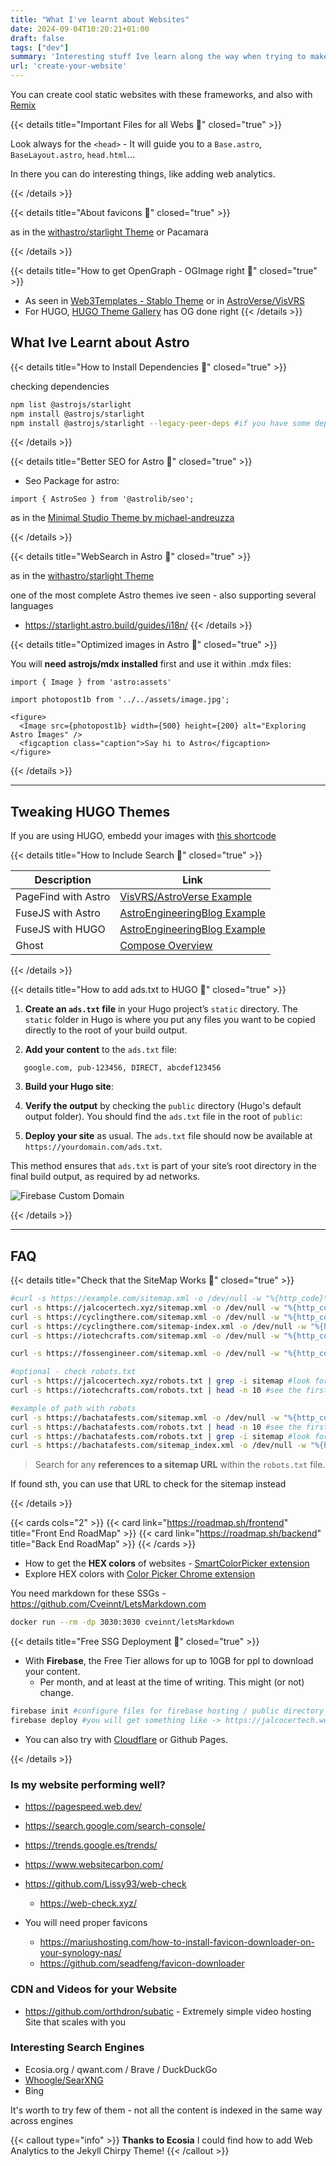 ```yaml
---
title: "What I've learnt about Websites"
date: 2024-09-04T10:20:21+01:00
draft: false
tags: ["dev"]
summary: 'Interesting stuff Ive learn along the way when trying to make better Websites. A Non-WebDev perspective.'
url: 'create-your-website'
---
```


You can create cool static websites with these frameworks, and also with [Remix](https://github.com/jacob-ebey/remix-ssg)

{{< details title="Important Files for all Webs 📌" closed="true" >}}


Look always for the `<head>` - It will guide you to a `Base.astro`, `BaseLayout.astro`, `head.html`...

In there you can do interesting things, like adding web analytics.

{{< /details >}}


{{< details title="About favicons 📌" closed="true" >}}

as in the [withastro/starlight Theme](https://github.com/IoTechCrafts/starlight-SSG) or Pacamara

{{< /details >}}


{{< details title="How to get OpenGraph - OGImage right 📌" closed="true" >}}
* As seen in [Web3Templates - Stablo Theme](https://github.com/IoTechCrafts/stablo-astro-SSG) or in [AstroVerse/VisVRS](https://github.com/IoTechCrafts/astroverse)
* For HUGO, [HUGO Theme Gallery](https://github.com/nicokaiser/hugo-theme-gallery) has OG done right
{{< /details >}}


## What Ive Learnt about Astro


{{< details title="How to Install Dependencies 📌" closed="true" >}}

checking dependencies

```sh
npm list @astrojs/starlight
npm install @astrojs/starlight
npm install @astrojs/starlight --legacy-peer-deps #if you have some dep issues
```


{{< /details >}}




{{< details title="Better SEO for Astro 📌" closed="true" >}}

* Seo Package for astro:

```astro
import { AstroSeo } from '@astrolib/seo';
```

as in the [Minimal Studio Theme by michael-andreuzza ](https://github.com/IoTechCrafts/minimalstudio-ssg)

{{< /details >}}

{{< details title="WebSearch in Astro 📌" closed="true" >}}


as in the [withastro/starlight Theme](https://github.com/IoTechCrafts/starlight-SSG)

one of the most complete Astro themes ive seen - also supporting several languages
* https://starlight.astro.build/guides/i18n/
{{< /details >}}

{{< details title="Optimized images in Astro 📌" closed="true" >}}

You will **need astrojs/mdx installed** first and use it within .mdx files:

```astro
import { Image } from 'astro:assets'

import photopost1b from '../../assets/image.jpg';

<figure>
  <Image src={photopost1b} width={500} height={200} alt="Exploring Astro Images" />
  <figcaption class="caption">Say hi to Astro</figcaption>
</figure>
```

{{< /details >}}

---

## Tweaking HUGO Themes


If you are using HUGO, embedd your images with [this shortcode](https://raw.githubusercontent.com/gohugoio/hugo/master/tpl/tplimpl/embedded/templates/shortcodes/figure.html)

{{< details title="How to Include Search 📌" closed="true" >}}

| **Description**                        | **Link**                                   |
|----------------------------------------|--------------------------------------------|
| PageFind with Astro      | [VisVRS/AstroVerse Example](https://github.com/IoTechCrafts/astroverse)    |
| FuseJS with Astro      | [AstroEngineeringBlog Example](https://github.com/EddyVinck/astro-engineering-blog)    |
| FuseJS with HUGO      | [AstroEngineeringBlog Example](https://github.com/EddyVinck/astro-engineering-blog)    |
| Ghost                | [Compose Overview](https://docs.docker.com/compose/) |


{{< /details >}}

{{< details title="How to add ads.txt to HUGO 📌" closed="true" >}}

1. **Create an `ads.txt` file** in your Hugo project’s `static` directory. The `static` folder in Hugo is where you put any files you want to be copied directly to the root of your build output.

2. **Add your content** to the `ads.txt` file:

```plaintext
   google.com, pub-123456, DIRECT, abcdef123456
```

3. **Build your Hugo site**:

4. **Verify the output** by checking the `public` directory (Hugo's default output folder). You should find the `ads.txt` file in the root of `public`:


5. **Deploy your site** as usual. The `ads.txt` file should now be available at `https://yourdomain.com/ads.txt`. 

This method ensures that `ads.txt` is part of your site’s root directory in the final build output, as required by ad networks.

![Firebase Custom Domain](/blog_img/web/ads-txt-public-hugo.png)

{{< /details >}}

---

## FAQ

{{< details title="Check that the SiteMap Works 📌" closed="true" >}}

```sh
#curl -s https://example.com/sitemap.xml -o /dev/null -w "%{http_code}\n"
curl -s https://jalcocertech.xyz/sitemap.xml -o /dev/null -w "%{http_code}\n" #200 means its there!
curl -s https://cyclingthere.com/sitemap.xml -o /dev/null -w "%{http_code}\n"
curl -s https://cyclingthere.com/sitemap-index.xml -o /dev/null -w "%{http_code}\n" #its here!
curl -s https://iotechcrafts.com/sitemap.xml -o /dev/null -w "%{http_code}\n" 

curl -s https://fossengineer.com/sitemap.xml -o /dev/null -w "%{http_code}\n" #hugo paper mod has it

#optional - check robots.txt
curl -s https://jalcocertech.xyz/robots.txt | grep -i sitemap #look for sitemap direction
curl -s https://iotechcrafts.com/robots.txt | head -n 10 #see the first 10 lines

#example of path with robots
curl -s https://bachatafests.com/sitemap.xml -o /dev/null -w "%{http_code}\n"
curl -s https://bachatafests.com/robots.txt | head -n 10 #see the first 10 lines
curl -s https://bachatafests.com/robots.txt | grep -i sitemap #look for sitemap direction
curl -s https://bachatafests.com/sitemap_index.xml -o /dev/null -w "%{http_code}\n"
```

> Search for any **references to a sitemap URL** within the `robots.txt` file.

If found sth, you can use that URL to check for the sitemap instead

{{< /details >}}


{{< cards cols="2" >}}
  {{< card link="https://roadmap.sh/frontend" title="Front End RoadMap" >}}
  {{< card link="https://roadmap.sh/backend" title="Back End RoadMap" >}}
{{< /cards >}}



* How to get the **HEX colors** of websites - [SmartColorPicker extension](https://chromewebstore.google.com/detail/smart-color-picker/ilifjbbjhbgkhgabebllmlcldfdgopfl?hl=en)
* Explore HEX colors with [Color Picker Chrome extension](https://chromewebstore.google.com/detail/color-picker-chrome-exten/apldhonppojnaadpeoghllcjealkkmem?gad_source=1&gclid=Cj0KCQjwveK4BhD4ARIsAKy6pMKC6wDlkEkSh9SsQ9wirszcseVvgQ1BAuWXai5FtBzsS66YMrB65YsaAp95EALw_wcB)

You need markdown for these SSGs - https://github.com/Cveinnt/LetsMarkdown.com

```sh
docker run --rm -dp 3030:3030 cveinnt/letsMarkdown
```

{{< details title="Free SSG Deployment 📌" closed="true" >}}

* With **Firebase**, the Free Tier allows for up to 10GB for ppl to download your content.
  * Per month, and at least at the time of writing. This might (or not) change.

```sh
firebase init #configure files for firebase hosting / public directory is normall public for HUGO and dist for Astro/nodes
firebase deploy #you will get something like -> https://jalcocertech.web.app/
```

* You can also try with [Cloudflare](https://jalcocert.github.io/JAlcocerT/astro-web-cloudflare-pages/#faq) or Github Pages.

{{< /details >}}

### Is my website performing well?

* https://pagespeed.web.dev/
* https://search.google.com/search-console/

* https://trends.google.es/trends/

* https://www.websitecarbon.com/

* https://github.com/Lissy93/web-check
    * https://web-check.xyz/

* You will need proper favicons
    * https://mariushosting.com/how-to-install-favicon-downloader-on-your-synology-nas/
    * https://github.com/seadfeng/favicon-downloader

### CDN and Videos for your Website

* https://github.com/orthdron/subatic - Extremely simple video hosting Site that scales with you



### Interesting Search Engines

* Ecosia.org / qwant.com / Brave / DuckDuckGo
* [Whoogle/SearXNG](https://jalcocert.github.io/RPi/posts/selfh-internet-better/)
* Bing 

It's worth to try few of them - not all the content is indexed in the same way across engines

{{< callout type="info" >}}
**Thanks to Ecosia** I could find how to add Web Analytics to the Jekyll Chirpy Theme!
{{< /callout >}}